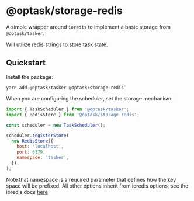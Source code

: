 # @optask/storage-redis

A simple wrapper around `ioredis` to implement a basic storage from `@optask/tasker`.

Will utilize redis strings to store task state.

## Quickstart

Install the package:

```shell
yarn add @optask/tasker @optask/storage-redis
```

When you are configuring the scheduler, set the storage mechanism:

```javascript
import { TaskScheduler } from '@optask/tasker';
import { RedisStore } from '@optask/storage-redis';

const scheduler = new TaskScheduler();

scheduler.registerStore(
  new RedisStore({
    host: 'localhost',
    port: 6379,
    namespace: 'tasker',
  }),
);
```

Note that namespace is a required parameter that defines how the key space will be prefixed.
All other options inherit from ioredis options, see the ioredis docs [here](https://github.com/redis/ioredis?tab=readme-ov-file#connect-to-redis)
